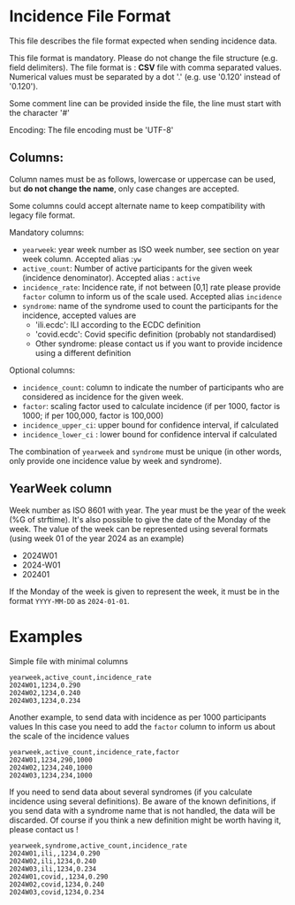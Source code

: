 # Incidence File Format

This file describes the file format expected when sending incidence data.

This file format is mandatory. Please do not change the file structure (e.g. field delimiters).
The file format is : **CSV** file with comma separated values. Numerical values must be separated by a dot '.' (e.g. use '0.120' instead of '0.120').

Some comment line can be provided inside the file, the line must start with the character '#'

Encoding: The file encoding must be 'UTF-8'

## Columns:

Column names must be as follows, lowercase or uppercase can be used, but **do not change the name**, only case changes are accepted.

Some columns could accept alternate name to keep compatibility with legacy file format.

Mandatory columns:
- `yearweek`: year week number as ISO week number, see section on year week column. Accepted alias :`yw`
- `active_count`: Number of active participants for the given week (incidence denominator). Accepted alias : `active`
- `incidence_rate`: Incidence rate, if not between [0,1] rate please provide `factor` column to inform us of the scale used. Accepted alias `incidence`
- `syndrome`: name of the syndrome used to count the participants for the incidence, accepted values are
    - 'ili.ecdc': ILI according to the ECDC definition
    - 'covid.ecdc': Covid specific definition (probably not standardised)
    - Other syndrome: please contact us if you want to provide incidence using a different definition     

Optional columns:
- `incidence_count`: column to indicate the number of participants who are considered as incidence for the given week. 
- `factor`: scaling factor used to calculate incidence (if per 1000, factor is 1000; if per 100,000, factor is 100,000)
- `incidence_upper_ci`: upper bound for confidence interval, if calculated
- `incidence_lower_ci` : lower bound for confidence interval if calculated

The combination of `yearweek` and `syndrome` must be unique (in other words, only provide one incidence value by week and syndrome).

## YearWeek column

Week number as ISO 8601 with year. The year must be the year of the week (%G of strftime). 
It's also possible to give the date of the Monday of the week.
The value of the week can be represented using several formats (using week 01 of the year 2024 as an example)
- 2024W01
- 2024-W01
- 202401 

If the Monday of the week is given to represent the week, it must be in the format `YYYY-MM-DD` as `2024-01-01`.

# Examples

Simple file with minimal columns

```csv
yearweek,active_count,incidence_rate
2024W01,1234,0.290
2024W02,1234,0.240
2024W03,1234,0.234
```

Another example, to send data with incidence as per 1000 participants values
In this case you need to add the `factor` column to inform us about the scale of the incidence values

```csv
yearweek,active_count,incidence_rate,factor
2024W01,1234,290,1000
2024W02,1234,240,1000
2024W03,1234,234,1000
```

If you need to send data about several syndromes (if you calculate incidence using several definitions).
Be aware of the known definitions, if you send data with a syndrome name that is not handled, the data will be discarded.
Of course if you think a new definition might  be worth having it, please contact us !

```csv
yearweek,syndrome,active_count,incidence_rate
2024W01,ili,,1234,0.290
2024W02,ili,1234,0.240
2024W03,ili,1234,0.234
2024W01,covid,,1234,0.290
2024W02,covid,1234,0.240
2024W03,covid,1234,0.234
```